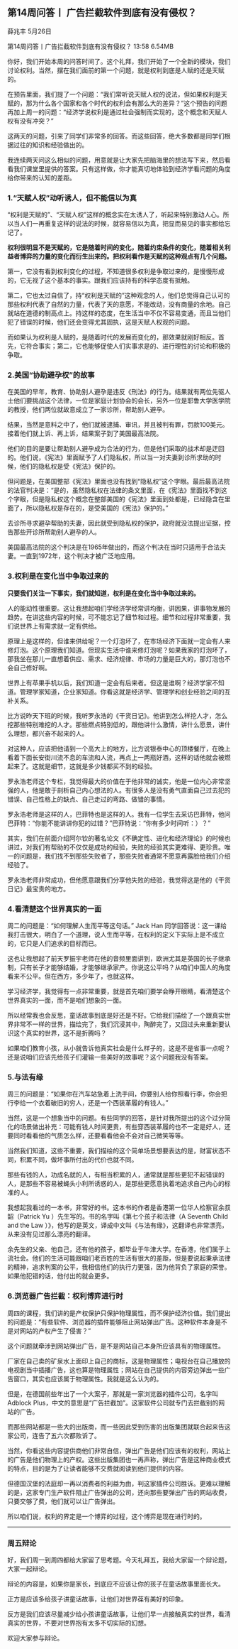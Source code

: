 ## 第14周问答丨 广告拦截软件到底有没有侵权？


薛兆丰
5月26日

第14周问答丨广告拦截软件到底有没有侵权？
13:58 6.54MB


你好，我们开始本周的问答时间了。这个礼拜，我们开始了一个全新的模块，我们讨论权利。当然，摆在我们面前的第一个问题，就是权利到底是人赋的还是天赋的。

在预告里面，我们提了一个问题：“我们常听说天赋人权的说法，但如果权利是天赋的，那为什么各个国家和各个时代的权利会有那么大的差异？”这个预告的问题再加上周一的问题：“经济学说权利是通过社会强制而实现的，这个概念和天赋人权有没有冲突？”

这两天的问题，引来了同学们非常多的回答。而这些回答，绝大多数都是同学们根据过往的知识和经验做出的。

我连续两天问这么相似的问题，用意就是让大家先把脑海里的想法写下来，然后看看我们课堂里提供的答案。只有这样做，你才能真切地体验到经济学看问题的角度给你带来的认知的差距。

### 1.“天赋人权”动听诱人，但不能信以为真

“权利是天赋的”、“天赋人权”这样的概念实在太诱人了，听起来特别激动人心。所以当人们一再重复这样的说法的时候，就容易信以为真，把显而易见的事实都给忘记了。

**权利很明显不是天赋的，它是随着时间的变化，随着约束条件的变化，随着相关利益者博弈的力量的变化而衍生出来的。把权利看作是天赋的这种观点有几个问题。**

第一，它没有看到权利变化的过程，不知道很多权利是争取过来的，是慢慢形成的，它无视了这个基本的事实。跟我们应该持有的科学态度有抵触。

第二，它也太过自信了，持“权利是天赋的”这种观念的人，他们总觉得自己认可的那些权利代表了自然的力量，代表了天的意愿，不能改动，没有商量的余地。自己就站在道德的制高点上。持这样的态度，在生活当中不仅不容易变通，而且当他们犯了错误的时候，他们还会变得尤其固执，这是天赋人权观的问题。

而如果认为权利是人赋的，是随着时代的发展而变化的，那效果就刚好相反。首先，它符合事实；第二，它也能够促使人们实事求是的、进行理性的讨论和积极的争取。

### 2.美国“协助避孕权”的故事

在美国的早年，教育、协助别人避孕是违反《刑法》的行为。结果就有两位先驱人士他们要挑战这个法律，一位是家庭计划协会的会长，另外一位是耶鲁大学医学院的教授，他们两位就故意成立了一家诊所，帮助别人避孕。

结果，当然是意料之中了，他们就被逮捕、审讯，并且被判有罪，罚款100美元。接着他们就上诉、再上诉，结果案子到了美国最高法院。

他们的目的是要让帮助别人避孕成为合法的行为，但是他们采取的战术却是迂回的。他们说，《宪法》里面赋予了人们隐私权，所以当一对夫妻到诊所求助的时候，他们的隐私权是受《宪法》保护的。

但问题是，在美国整部《宪法》里面也没有找到“隐私权”这个字眼。最后最高法院的法官判决是：“是的，虽然隐私权在法律的条文里面，在《宪法》里面找不到这个字眼，但是隐私权这个概念在整部美国的《宪法》里面到处都是，已经隐含在里面了，所以隐私权是存在的，是受美国的《宪法》保护的。”

去诊所寻求避孕帮助的夫妻，因此就受到隐私权的保护，政府就没法提出证据，控告那些开诊所帮助别人避孕的人。

美国最高法院的这个判决是在1965年做出的，而这个判决在当时只适用于合法夫妻。一直到1972年，这个判决才被广泛地应用。

### 3.权利是在变化当中争取过来的

**只要我们关注一下事实，我们就知道，权利是在变化当中争取过来的。**

人的能动性很重要。这让我想起咱们学经济学经常讲均衡，讲因果，讲事物发展的趋势。在讲这些内容的时候，可不能忘记了细节和过程。细节和过程非常重要，我们说世界上有需求就一定有供给。

原理上是这样的，但谁来供给呢？一个灯泡坏了，在市场经济下面就一定会有人来修灯泡。这个原理我们知道。但现实生活中谁来修灯泡呢？如果我家的灯泡坏了，那我坐在那儿一直想着供应、需求、经济规律、市场的力量是巨大的，那灯泡也不会自己修好啊。

世界上有苹果手机以后，我们知道一定会有后来者。但这是谁啊？经济学家不知道。管理学家知道，企业家知道。你看这就是经济学、管理学和创业经验之间的互补关系。

比方说昨天下班的时候，我听罗永浩的《干货日记》。他讲到怎么样挖人才，怎么挖那些特别难挖的人才。那些燃点特别低的，跟他讲什么激情，讲什么愿景，讲什么理想，都兴奋不起来的人。

对这种人，应该把他请到一个高大上的地方，比方说银泰中心的顶楼餐厅，在晚上看着下面长安街川流不息的车流和人流，再点上一两瓶好酒，这样的话他就会被燃起来了。这就是细节，这就是多少钱都买不到的经验。

罗永浩老师这个专栏，我觉得最大的价值在于他非常的诚实，他是一位内心非常坚强的人，他是敢于剖析自己内心想法的人。有很多人是没有勇气直面自己过去犯的错误、自己性格上的缺点、自己走过的弯路、做错的事情。

罗永浩老师是这样的人，巴菲特也是这样的人。我有一位学生去采访巴菲特，他问巴菲特：“你能不能讲讲你犯的过错？”巴菲特说：“你有多少时间听：）？”

其实，我们在前面介绍阿尔钦的著名论文《不确定性、进化和经济理论》的时候也讲过，对我们有帮助的不仅仅是成功的经验，失败的经验其实更难得、更珍贵。唯一的问题是，我们找不到那些失败者了，那些失败者通常不愿意再露脸给我们介绍经验了。

罗永浩老师非常成功，但他愿意跟我们分享他失败的经验，我觉得这是他的《干货日记》最宝贵的地方。


### 4.看清楚这个世界真实的一面

周二的问题是：“如何理解人生而平等这句话。”
Jack Han 同学回答说：这一课给我打击很大，明白了一个道理，说人生而平等，在权利的定义下实际上是不成立的，它只是人们追求的目标而已。

这也让我想起了前天罗振宇老师在他的音频里面讲到，欧洲尤其是英国的长子继承制，只有长子才能够结婚，才能够继承家产。你说这公平吗？从咱们中国人的角度看来不公平。但在西方，多少年了，也就这样。

学习经济学，我觉得有一点非常重要，就是首先咱们要学会睁开眼睛，看清楚这个世界真实的一面，而不是咱们想象的一面。

所以经常我也会反思，童话故事到底是好还是不好。它给我们描绘了一个跟真实世界非常不一样的世界，描绘完了，我们沉浸其中，陶醉完了，又回过头来重新要认识这个真实的世界，这不是折腾吗？

如果咱们教育小孩，从小就告诉他真实社会是什么样子的，这是不是省事一点呢？还是说咱们应该先给孩子们灌输一些美好的故事呢？这个问题我没有答案。

### 5.与法有缘

周三的问题是：“如果你在汽车站急着上洗手间，你要别人给你照看行李，你会把行李给一个衣着破旧的穷人，还是一个西装革履的有钱人。”

当然，这是一个想象当中的问题。有些同学的回答，是针对我所提出的这个过分简化的场景做出补充：可能有钱人时间更贵，有些穿西装革履的也不一定是好人，还要同时看看他的气质怎么样，还要看看他会不会对自己微笑等等。

当然我们知道，这些不重要，我们描绘的这个简单场景想要表达的是，财富状态不同，积累不同，做坏事所付出的代价也就不同。

那些有钱的人，功成名就的人，有相当积累的人，通常就是那些更犯不起错误的人，是那些不容易被蝇头小利所诱惑的人，是那些更愿意执着地追求自己内心的标准的人。

我想起我看过的一本书，非常好的书。这本书的作者是香港第一位华人检察官余叔韶（Patrick Yu ）先生写的。书的名字叫《第七个孩子和法律（A Seventh Child and the Law ）》，他写的是英文，译成中文叫《与法有缘》，这翻译也非常漂亮，从来没有见过那么漂亮的翻译。

余先生的父亲、他自己，还有他的孩子，都毕业于牛津大学。在香港，他们属于上流社会。他们的生活可能跟咱们老百姓的生活有很大的差距，但是要说起秉承法律的精神，追求判案的公平，我相信他们的执行力更强，因为他背负了家庭的荣誉。如果他犯错的话，他付出的就会更多。

### 6.浏览器广告拦截：权利博弈进行时

周四的课程，我们讲的是产权保护只保护物理属性，而不保护经济价值。我们提出的问题是：“有些软件、浏览器的插件能够阻止网站弹出广告。这种软件本身是不是对网站的产权产生了侵害？”

这个问题就牵涉到网站弹出广告，是不是网站自己本身所应该具有的物理属性。

厂家在自己卖的矿泉水上面印上自己的商标，这是物理属性；电视台在自己播放的电视剧当中插播广告，这也算是物理属性；网站在自己提供的内容旁边弹出一些广告窗口，其实也应该属于物理属性。我就是这么认为的。

但是，在德国前些年出了一个大案子，那就是一家浏览器的插件公司，名字叫Adblock Plus，中文的意思是“广告拦截加”。这家软件公司就专门去拦截别的网站的广告。

而那些网站都是一些大的出版商，而一些因此受到伤害的出版集团就联合起来告这家公司，连告了五六次都败诉了。

当然，你看这些内容提供商他们非常自信，弹出广告是他们应该有的权利，网站上的广告是他们物理上的产权。这些出版集团也一再声称，弹出广告是这种商业模式的特点，目的是为了让读者能够不交费就阅读到他们提供的内容。

但德国汉堡的法庭却一再以消费者的利益为由，判这家插件公司胜诉。更难以理解的是，这家专门生产软件阻止广告弹出的公司，还向那些要弹出广告的网站收费，只要交够了费，他们就可以让广告弹出。

所以咱们说，权利的界定是一个博弈的过程，这个博弈是现在进行时的。

---

### 周五辩论

好，我们周一到周四都给大家留了思考题。今天礼拜五，我给大家留一个辩论题，大家一起辩论。

辩论的内容是，如果你是家长，到底应不应该让你的孩子在童话故事里面长大。

正方是应该多给孩子讲童话故事，让他们对世界葆有美好的印象。

反方是我们应该尽量减少给小孩讲童话故事，让他们早一点接触真实的世界，看清真实的世界，不要对世界抱有太多不切实际的幻想。

欢迎大家参与辩论。